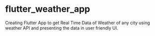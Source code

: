 # flutter_weather_app
Creating Flutter App to get Real Time Data of Weather of any city using weather API and presenting the data in
user friendly UI.

